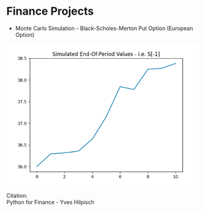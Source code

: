 # Finance Projects    

- Monte Carlo Simulation - Black-Scholes-Merton Put Option (European Option)    

![image](monte_carlo_plot.png)    

Citation:   
Python for Finance - Yves Hilpisch 
